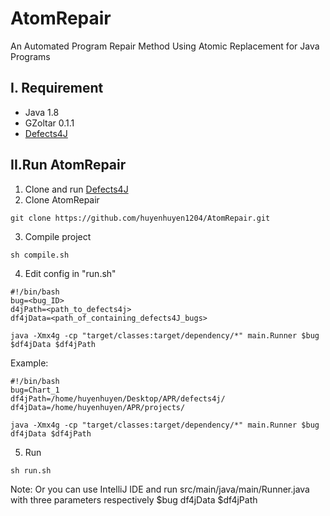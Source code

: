 # AtomRepair

An Automated Program Repair Method Using Atomic Replacement for Java Programs

## I. Requirement
- Java 1.8
- GZoltar 0.1.1
- [Defects4J](https://github.com/rjust/defects4j)
## II.Run AtomRepair
1. Clone and run [Defects4J](https://github.com/rjust/defects4j)
2. Clone AtomRepair
```
git clone https://github.com/huyenhuyen1204/AtomRepair.git
```
3. Compile project
```
sh compile.sh
```
4. Edit config in "run.sh"
```
#!/bin/bash
bug=<bug_ID>
d4jPath=<path_to_defects4j>
df4jData=<path_of_containing_defects4J_bugs>

java -Xmx4g -cp "target/classes:target/dependency/*" main.Runner $bug $df4jData $df4jPath
```
Example:
```
#!/bin/bash
bug=Chart_1
df4jPath=/home/huyenhuyen/Desktop/APR/defects4j/
df4jData=/home/huyenhuyen/APR/projects/

java -Xmx4g -cp "target/classes:target/dependency/*" main.Runner $bug df4jData $df4jPath
```
5. Run
```
sh run.sh
```

Note: Or you can use IntelliJ IDE and run src/main/java/main/Runner.java with three parameters respectively $bug df4jData $df4jPath



